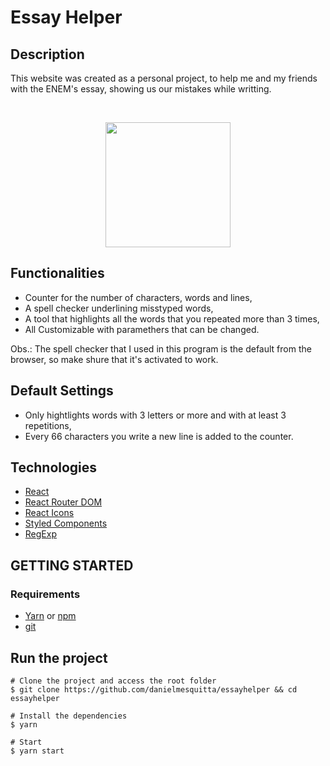 # Essay Helper

## Description

This website was created as a personal project, to help me and my friends with the ENEM's essay, showing us our mistakes while writting.

<br>

<p align="center">
  <img src="presentation.gif" width="200px"/>
</p>

## Functionalities

- Counter for the number of characters, words and lines,
- A spell checker underlining misstyped words,
- A tool that highlights all the words that you repeated more than 3 times,
- All Customizable with paramethers that can be changed.

Obs.: The spell checker that I used in this program is the default from the browser, so make shure that it's activated to work.

## Default Settings

- Only hightlights words with 3 letters or more and with at least 3 repetitions,
- Every 66 characters you write a new line is added to the counter.

## Technologies

- [React](https://reactjs.org/)
- [React Router DOM](https://github.com/ReactTraining/react-router/tree/master/packages/react-router-dom)
- [React Icons](https://github.com/react-icons/react-icons)
- [Styled Components](https://styled-components.com/)
- [RegExp](https://developer.mozilla.org/en-US/docs/Web/JavaScript/Reference/Global_Objects/RegExp)

## GETTING STARTED

### Requirements

- [Yarn](https://yarnpkg.com/) or [npm](https://www.npmjs.com/)
- [git](https://git-scm.com/)

## Run the project

```shell
# Clone the project and access the root folder
$ git clone https://github.com/danielmesquitta/essayhelper && cd essayhelper

# Install the dependencies
$ yarn

# Start
$ yarn start
```
